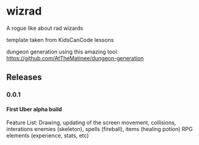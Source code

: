 # wizrad
A rogue like about rad wizards

template taken from KidsCanCode lessons

dungeon generation using this amazing tool https://github.com/AtTheMatinee/dungeon-generation

## Releases

### 0.0.1
#### First Uber alpha build
Feature List:
Drawing, updating of the screen
movement, collisions, interations
enemies (skeleton), spells (fireball), items (healing potion)
RPG elements (experience, stats, etc)
